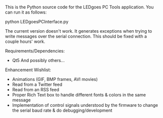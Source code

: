 This is the Python source code for the LEDgoes PC Tools application.  You can run it as follows:

python LEDgoesPCInterface.py

The current version doesn't work.  It generates exceptions when trying to write messages over the serial connection.  This should be fixed with a couple hours' work.

Requirements/Dependencies:
* Qt5
And possibly others...

Enhancement Wishlist:
* Animations (GIF, BMP frames, AVI movies)
* Read from a Twitter feed
* Read from an RSS feed
* Proper Rich Text box to handle different fonts & colors in the same message
* Implementation of control signals understood by the firmware to change the serial baud rate & do debugging/development
